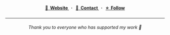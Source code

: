 <h4 align="center">
  <a href="https://kendlenx.com">
    👤&nbsp;&nbsp;Website
  </a>&nbsp;&nbsp;·&nbsp;&nbsp;
  
  <a href="https://kendlenx.com/me/contact">
    💬&nbsp;&nbsp;Contact
  </a>&nbsp;&nbsp;·&nbsp;&nbsp;

  <a href="https://instagram.com/mertulnude">
    ⭐️&nbsp;&nbsp;Follow
  </a>
</h4>

<hr>

<h6 align="center">Thank you to everyone who has supported my work 💞</h6>

